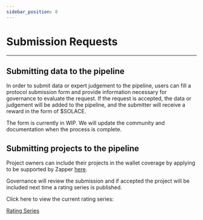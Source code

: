 ```yaml
---
sidebar_position: 8
---
```


# Submission Requests
---
## Submitting data to the pipeline

In order to submit data or expert judgement to the pipeline, users can fill a protocol submission form and provide information necessary for governance to evaluate the request. If the request is accepted, the data or judgement will be added to the pipeline, and the submitter will receive a reward in the form of $SOLACE. 

The form is currently in WIP. We will update the community and documentation when the process is complete.

## Submitting projects to the pipeline

Project owners can include their projects in the wallet coverage by applying to be supported by Zapper [<u>here</u>](https://zapper.canny.io/protocol-requests).

Governance will review the submission and if accepted the project will be included next time a rating series is published.

Click here to view the current rating series:

[<u>Rating Series</u>](https://risk-data.solace.fi/series)